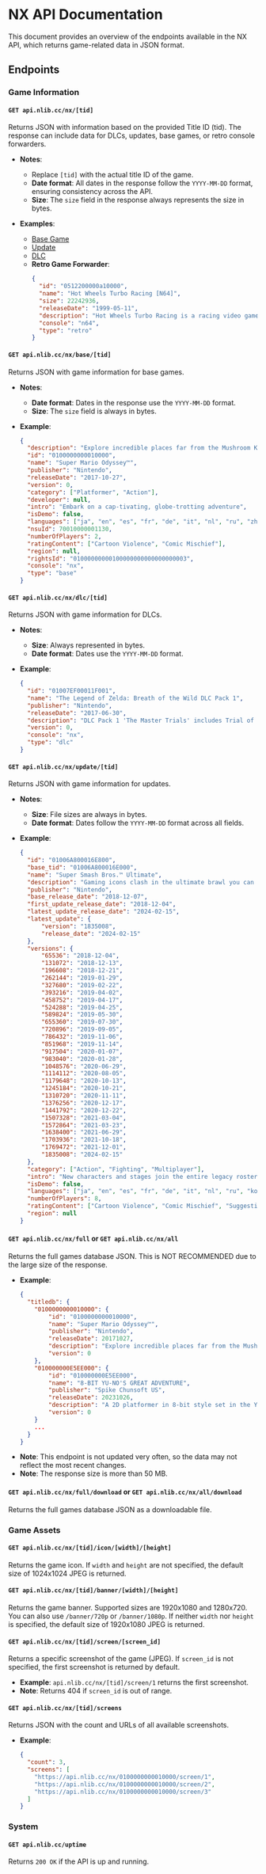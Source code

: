 # NX API Documentation

This document provides an overview of the endpoints available in the NX API, which returns game-related data in JSON format.

## Endpoints

### Game Information

#### `GET api.nlib.cc/nx/[tid]`
Returns JSON with information based on the provided Title ID (tid). The response can include data for DLCs, updates, base games, or retro console forwarders.

- **Notes**:
  - Replace `[tid]` with the actual title ID of the game.
  - **Date format**: All dates in the response follow the `YYYY-MM-DD` format, ensuring consistency across the API.
  - **Size**: The `size` field in the response always represents the size in bytes.

- **Examples**:
  - [Base Game](#get-apinlibccnxbasetid)
  - [Update](#get-apinlibccnxupdatetid)
  - [DLC](#get-apinlibccnxdlctid)
  - **Retro Game Forwarder**:
    ```json
    {
      "id": "0512200000a10000",
      "name": "Hot Wheels Turbo Racing [N64]",
      "size": 22242936,
      "releaseDate": "1999-05-11",
      "description": "Hot Wheels Turbo Racing is a racing video game released for the Nintendo 64 and PlayStation in 1999. It features 40 cars based on the Hot Wheels series of toys. It also features Kyle Petty's 1999 NASCAR stock car, as it was sponsored by Hot Wheels. The game features music from artists like Primus, Metallica, The Reverend Horton Heat and Mix Master Mike.",
      "console": "n64",
      "type": "retro"
    }
    ```

#### `GET api.nlib.cc/nx/base/[tid]`
Returns JSON with game information for base games.

- **Notes**:
  - **Date format**: Dates in the response use the `YYYY-MM-DD` format.
  - **Size**: The `size` field is always in bytes.

- **Example**:
    ```json
    {
      "description": "Explore incredible places far from the Mushroom Kingdom as you join Mario and his new ally Cappy on a massive, globe-trotting 3D adventure. Use amazing new abilities—like the power to capture and control objects, animals, and enemies—to collect Power Moons so you can power up the Odyssey airship and save Princess Peach from Bowser’s wedding plans!\n\nThanks to heroic, hat-shaped Cappy, Mario’s got new moves that’ll make you rethink his traditional run-and-jump gameplay—like cap jump, cap throw, and capture. Use captured cohorts such as enemies, objects, and animals to progress through the game and uncover loads of hidden collectibles. And if you feel like playing with a friend, just pass them a Joy-Con™ controller! Player 1 controls Mario while Player 2 controls Cappy. This sandbox-style 3D Mario adventure—the first since 1996’s beloved Super Mario 64™ and 2002’s Nintendo GameCube™ classic Super Mario Sunshine™—is packed with secrets and surprises, plus exciting new kingdoms to explore.",
      "id": "0100000000010000",
      "name": "Super Mario Odyssey™",
      "publisher": "Nintendo",
      "releaseDate": "2017-10-27",
      "version": 0,
      "category": ["Platformer", "Action"],
      "developer": null,
      "intro": "Embark on a cap-tivating, globe-trotting adventure",
      "isDemo": false,
      "languages": ["ja", "en", "es", "fr", "de", "it", "nl", "ru", "zh", "zh"],
      "nsuId": 70010000001130,
      "numberOfPlayers": 2,
      "ratingContent": ["Cartoon Violence", "Comic Mischief"],
      "region": null,
      "rightsId": "01000000000100000000000000000003",
      "console": "nx",
      "type": "base"
    }
    ```

#### `GET api.nlib.cc/nx/dlc/[tid]`
Returns JSON with game information for DLCs.

- **Notes**:
  - **Size**: Always represented in bytes.
  - **Date format**: Dates use the `YYYY-MM-DD` format.

- **Example**:
    ```json
    {
      "id": "01007EF00011F001",
      "name": "The Legend of Zelda: Breath of the Wild DLC Pack 1",
      "publisher": "Nintendo",
      "releaseDate": "2017-06-30",
      "description": "DLC Pack 1 'The Master Trials' includes Trial of the Sword, Hero's Path Mode, Master Mode, Travel Medallion, 8 clothing items honoring the legacy of The Legend of Zelda series, and Korok Mask.",
      "version": 0,
      "console": "nx",
      "type": "dlc"
    }
    ```

#### `GET api.nlib.cc/nx/update/[tid]`
Returns JSON with game information for updates.

- **Notes**:
  - **Size**: File sizes are always in bytes.
  - **Date format**: Dates follow the `YYYY-MM-DD` format across all fields.

- **Example**:
    ```json
    {
      "id": "01006A800016E800",
      "base_tid": "01006A800016E000",
      "name": "Super Smash Bros.™ Ultimate",
      "description": "Gaming icons clash in the ultimate brawl you can play anytime, anywhere! Smash rivals off the stage as new characters Simon Belmont and King K. Rool join Inkling, Ridley, and every fighter in Super Smash Bros. history. Enjoy enhanced speed and combat at new stages based on the Castlevania series, Super Mario Odyssey, and more!\n\nHaving trouble choosing a stage? Then select the Stage Morph option to transform one stage into another while battling—a series first! Plus, new echo fighters Dark Samus, Richter Belmont, and Chrom join the battle. Whether you play locally or online, savor the faster combat, new attacks, and new defensive options, like a perfect shield. Jam out to 900 different music compositions and go 1-on-1 with a friend, hold a 4-player free-for-all, kick it up to 8-player battles and more! Feel free to bust out your GameCube controllers—legendary couch competitions await—or play together anytime, anywhere!",
      "publisher": "Nintendo",
      "base_release_date": "2018-12-07",
      "first_update_release_date": "2018-12-04",
      "latest_update_release_date": "2024-02-15",
      "latest_update": {
          "version": "1835008",
          "release_date": "2024-02-15"
      },
      "versions": {
          "65536": "2018-12-04",
          "131072": "2018-12-13",
          "196608": "2018-12-21",
          "262144": "2019-01-29",
          "327680": "2019-02-22",
          "393216": "2019-04-02",
          "458752": "2019-04-17",
          "524288": "2019-04-25",
          "589824": "2019-05-30",
          "655360": "2019-07-30",
          "720896": "2019-09-05",
          "786432": "2019-11-06",
          "851968": "2019-11-14",
          "917504": "2020-01-07",
          "983040": "2020-01-28",
          "1048576": "2020-06-29",
          "1114112": "2020-08-05",
          "1179648": "2020-10-13",
          "1245184": "2020-10-21",
          "1310720": "2020-11-11",
          "1376256": "2020-12-17",
          "1441792": "2020-12-22",
          "1507328": "2021-03-04",
          "1572864": "2021-03-23",
          "1638400": "2021-06-29",
          "1703936": "2021-10-18",
          "1769472": "2021-12-01",
          "1835008": "2024-02-15"
      },
      "category": ["Action", "Fighting", "Multiplayer"],
      "intro": "New characters and stages join the entire legacy roster!\n",
      "isDemo": false,
      "languages": ["ja", "en", "es", "fr", "de", "it", "nl", "ru", "ko", "zh", "zh"],
      "numberOfPlayers": 8,
      "ratingContent": ["Cartoon Violence", "Comic Mischief", "Suggestive Themes", "Users Interact", "In-Game Purchases"],
      "region": null
    }
    ```

#### `GET api.nlib.cc/nx/full` or `GET api.nlib.cc/nx/all`
Returns the full games database JSON. This is NOT RECOMMENDED due to the large size of the response.

- **Example**:
    ```json
    {
      "titledb": {
        "0100000000010000": {
            "id": "0100000000010000",
            "name": "Super Mario Odyssey™",
            "publisher": "Nintendo",
            "releaseDate": 20171027,
            "description": "Explore incredible places far from the Mushroom Kingdom as you join Mario and his new ally Cappy on a massive, globe-trotting 3D adventure.",
            "version": 0
        },
        "010000000E5EE000": {
            "id": "010000000E5EE000",
            "name": "8-BIT YU-NO'S GREAT ADVENTURE",
            "publisher": "Spike Chunsoft US",
            "releaseDate": 20231026,
            "description": "A 2D platformer in 8-bit style set in the YU-NO universe. Play as Yu-No as she fights and dodges monsters in a fantasy world.",
            "version": 0
        }
        ...
      }
    }
    ```
- **Note**: This endpoint is not updated very often, so the data may not reflect the most recent changes.
- **Note**: The response size is more than 50 MB. 

#### `GET api.nlib.cc/nx/full/download` or `GET api.nlib.cc/nx/all/download`
Returns the full games database JSON as a downloadable file.

### Game Assets

#### `GET api.nlib.cc/nx/[tid]/icon/[width]/[height]`
Returns the game icon. If `width` and `height` are not specified, the default size of 1024x1024 JPEG is returned.

#### `GET api.nlib.cc/nx/[tid]/banner/[width]/[height]`
Returns the game banner. Supported sizes are 1920x1080 and 1280x720. You can also use `/banner/720p` or `/banner/1080p`. If neither `width` nor `height` is specified, the default size of 1920x1080 JPEG is returned.

#### `GET api.nlib.cc/nx/[tid]/screen/[screen_id]`
Returns a specific screenshot of the game (JPEG). If `screen_id` is not specified, the first screenshot is returned by default.

- **Example**: `api.nlib.cc/nx/[tid]/screen/1` returns the first screenshot.
- **Note**: Returns 404 if `screen_id` is out of range.

#### `GET api.nlib.cc/nx/[tid]/screens`
Returns JSON with the count and URLs of all available screenshots.

- **Example**:
    ```json
    {
      "count": 3,
      "screens": [
        "https://api.nlib.cc/nx/0100000000010000/screen/1",
        "https://api.nlib.cc/nx/0100000000010000/screen/2",
        "https://api.nlib.cc/nx/0100000000010000/screen/3"
      ]
    }
    ```

### System

#### `GET api.nlib.cc/uptime`
Returns `200 OK` if the API is up and running.
